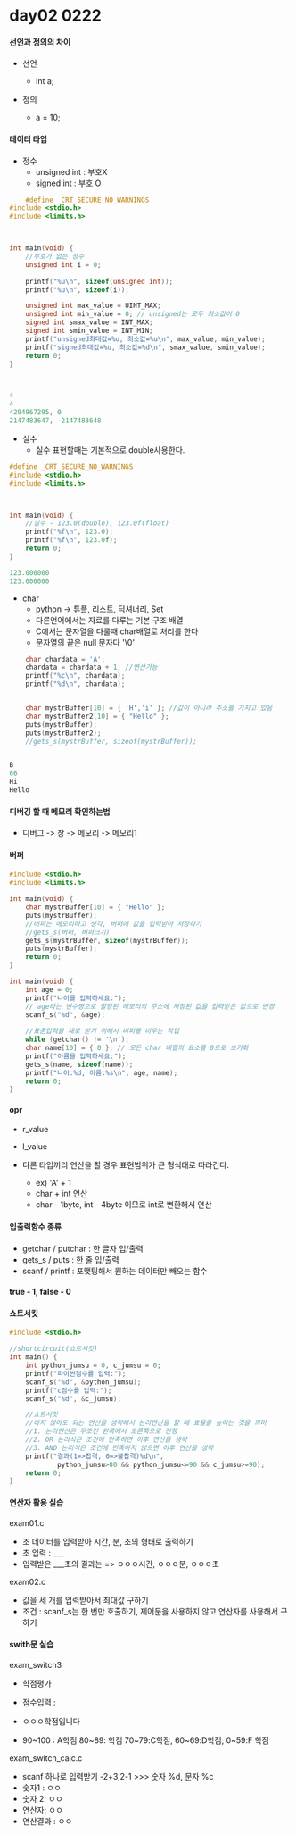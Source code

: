 # day02 0222

#### 선언과 정의의 차이

* 선언 
  * int a;

* 정의
  * a = 10;





#### 데이터 타입

* 정수
  * unsigned int : 부호X
  * signed int : 부호 O

```c
	#define _CRT_SECURE_NO_WARNINGS
#include <stdio.h>
#include <limits.h>



int main(void) {
	//부호가 없는 정수
	unsigned int i = 0;
	
	printf("%u\n", sizeof(unsigned int));
	printf("%u\n", sizeof(i));

	unsigned int max_value = UINT_MAX;
	unsigned int min_value = 0; // unsigned는 모두 최소값이 0
	signed int smax_value = INT_MAX;
	signed int smin_value = INT_MIN;
	printf("unsigned최대값=%u, 최소값=%u\n", max_value, min_value);
	printf("signed최대값=%u, 최소값=%d\n", smax_value, smin_value);
	return 0;
}



4
4
4294967295, 0
2147483647, -2147483648
```



* 실수
  * 실수 표현할때는 기본적으로 double사용한다.

```c
#define _CRT_SECURE_NO_WARNINGS
#include <stdio.h>
#include <limits.h>



int main(void) {
	//실수 - 123.0(double), 123.0f(float)
	printf("%f\n", 123.0);
	printf("%f\n", 123.0f);
	return 0;
}

123.000000
123.000000
```

* char
  * python -> 튜플, 리스트, 딕셔너리, Set	
  * 다른언어에서는 자료를 다루는 기본 구조 배열
  * C에서는 문자열을 다룰때 char배열로 처리를 한다
  * 문자열의 끝은 null 문자다 '\0'

```c
	char chardata = 'A';
	chardata = chardata + 1; //연산가능
	printf("%c\n", chardata);
	printf("%d\n", chardata);	


	char mystrBuffer[10] = { 'H','i' }; //값이 아니라 주소를 가지고 있음
	char mystrBuffer2[10] = { "Hello" };
	puts(mystrBuffer);
	puts(mystrBuffer2);
	//gets_s(mystrBuffer, sizeof(mystrBuffer));


B
66
Hi
Hello

```



#### 디버깅 할 때 메모리 확인하는법

* 디버그 -> 창 -> 메모리 -> 메모리1



#### 버퍼

```c
#include <stdio.h>
#include <limits.h>

int main(void) {
	char mystrBuffer[10] = { "Hello" };
	puts(mystrBuffer);
	//버퍼는 메모리라고 생각, 버퍼에 값을 입력받아 저장하기
	//gets_s(버퍼, 버퍼크기)
	gets_s(mystrBuffer, sizeof(mystrBuffer));
	puts(mystrBuffer);
	return 0;
}


```

```c
int main(void) {
	int age = 0;
	printf("나이를 입력하세요:");
	// age라는 변수명으로 할당된 메모리의 주소에 저장된 값을 입력받은 값으로 변경
	scanf_s("%d", &age);
	
	//표준입력을 새로 받기 위해서 버퍼를 비우는 작업
	while (getchar() != '\n');
	char name[10] = { 0 }; // 모든 char 배열의 요소를 0으로 초기화
	printf("이름을 입력하세요:");
	gets_s(name, sizeof(name));
	printf("나이:%d, 이름:%s\n", age, name);
	return 0;
}
```



#### opr

* r_value
* l_value

* 다른 타입끼리 연산을 할 경우 표현범위가 큰 형식대로 따라간다. 
  * ex) 'A' + 1
  * char + int 연산
  * char - 1byte, int - 4byte 이므로 int로 변환해서 연산



#### 입출력함수 종류

* getchar /  putchar : 한 글자 입/출력
* gets_s / puts : 한 줄 입/출력
* scanf / printf : 포맷팅해서 원하는 데이터만 빼오는 함수



#### true - 1, false - 0





#### 쇼트서킷

```c
#include <stdio.h>

//shortcircuit(쇼트서킷)
int main() {
	int python_jumsu = 0, c_jumsu = 0;
	printf("파이썬점수를 입력:");
	scanf_s("%d", &python_jumsu);
	printf("c점수를 입력:");
	scanf_s("%d", &c_jumsu);

	//쇼트서킷
	//하지 않아도 되는 연산을 생략해서 논리연산을 할 때 효율을 높이는 것을 의미
	//1. 논리연산은 무조건 왼쪽에서 오른쪽으로 진행
	//2. OR 논리식은 조건에 만족하면 이후 연산을 생략
	//3. AND 논리식은 조건에 만족하지 않으면 이후 연산을 생략
	printf("결과(1=>합격, 0=>불합격)%d\n", 
			python_jumsu>80 && python_jumsu<=90 && c_jumsu>=90);
	return 0;
}
```



#### 연산자 활용 실습

exam01.c

* 초 데이터를 입력받아 시간, 분, 초의 형태로 출력하기
* 초 입력 : ___
* 입력받은 ___초의 결과는 => ㅇㅇㅇ시간, ㅇㅇㅇ분, ㅇㅇㅇ초

exam02.c

* 값을 세 개를 입력받아서 최대값 구하기
* 조건 : scanf_s는 한 번만 호출하기, 제어문을 사용하지 않고 연산자를 사용해서 구하기



#### swith문 실습

exam_switch3

* 학점평가

* 점수입력 : 

* ㅇㅇㅇ학점입니다
* 90~100 : A학점 80~89: 학점 70~79:C학점, 60~69:D학점, 0~59:F 학점

exam_switch_calc.c

* scanf 하나로 입력받기 -2+3,2-1 >>> 숫자 %d, 문자 %c
* 숫자1 : ㅇㅇ
* 숫자 2: ㅇㅇ
* 연산자: ㅇㅇ
* 연산결과 : ㅇㅇ